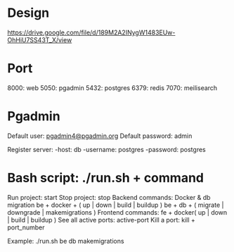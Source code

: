 # Design
https://drive.google.com/file/d/189M2A2INygW1483EUw-OhHiU7SS43T_X/view

# Port
8000: web
5050: pgadmin
5432: postgres
6379: redis
7070: meilisearch

# Pgadmin
Default user: pgadmin4@pgadmin.org
Default password: admin

Register server: 
    -host: db
    -username: postgres
    -password: postgres

# Bash script: ./run.sh + command
Run project: start
Stop project: stop
Backend commands: Docker & db migration
    be + docker + ( up | down | build | buildup )
    be + db + ( migrate | downgrade | makemigrations )
Frontend commands: 
    fe + docker( up | down | build | buildup )
See all active ports: active-port
Kill a port: kill + port_number

Example: ./run.sh be db makemigrations